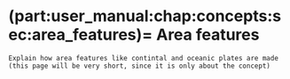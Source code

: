 (part:user_manual:chap:concepts:sec:area_features)=
Area features
=============================

```{note}
Explain how area features like contintal and oceanic plates are made (this page will be very short, since it is only about the concept)
```